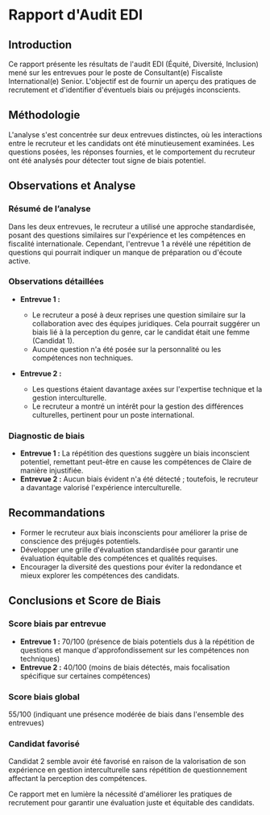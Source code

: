 # Rapport d'Audit EDI

## Introduction
Ce rapport présente les résultats de l'audit EDI (Équité, Diversité, Inclusion) mené sur les entrevues pour le poste de Consultant(e) Fiscaliste International(e) Senior. L'objectif est de fournir un aperçu des pratiques de recrutement et d'identifier d'éventuels biais ou préjugés inconscients.

## Méthodologie
L'analyse s'est concentrée sur deux entrevues distinctes, où les interactions entre le recruteur et les candidats ont été minutieusement examinées. Les questions posées, les réponses fournies, et le comportement du recruteur ont été analysés pour détecter tout signe de biais potentiel.

## Observations et Analyse
### Résumé de l’analyse
Dans les deux entrevues, le recruteur a utilisé une approche standardisée, posant des questions similaires sur l'expérience et les compétences en fiscalité internationale. Cependant, l'entrevue 1 a révélé une répétition de questions qui pourrait indiquer un manque de préparation ou d'écoute active.

### Observations détaillées
- **Entrevue 1 :**
  - Le recruteur a posé à deux reprises une question similaire sur la collaboration avec des équipes juridiques. Cela pourrait suggérer un biais lié à la perception du genre, car le candidat était une femme (Candidat 1).
  - Aucune question n'a été posée sur la personnalité ou les compétences non techniques.

- **Entrevue 2 :**
  - Les questions étaient davantage axées sur l'expertise technique et la gestion interculturelle.
  - Le recruteur a montré un intérêt pour la gestion des différences culturelles, pertinent pour un poste international.

### Diagnostic de biais
- **Entrevue 1 :** La répétition des questions suggère un biais inconscient potentiel, remettant peut-être en cause les compétences de Claire de manière injustifiée.
- **Entrevue 2 :** Aucun biais évident n'a été détecté ; toutefois, le recruteur a davantage valorisé l'expérience interculturelle.

## Recommandations
- Former le recruteur aux biais inconscients pour améliorer la prise de conscience des préjugés potentiels.
- Développer une grille d'évaluation standardisée pour garantir une évaluation équitable des compétences et qualités requises.
- Encourager la diversité des questions pour éviter la redondance et mieux explorer les compétences des candidats.

## Conclusions et Score de Biais
### Score biais par entrevue
- **Entrevue 1 :** 70/100 (présence de biais potentiels dus à la répétition de questions et manque d'approfondissement sur les compétences non techniques)
- **Entrevue 2 :** 40/100 (moins de biais détectés, mais focalisation spécifique sur certaines compétences)

### Score biais global
55/100 (indiquant une présence modérée de biais dans l'ensemble des entrevues)

### Candidat favorisé
Candidat 2 semble avoir été favorisé en raison de la valorisation de son expérience en gestion interculturelle sans répétition de questionnement affectant la perception des compétences.

Ce rapport met en lumière la nécessité d'améliorer les pratiques de recrutement pour garantir une évaluation juste et équitable des candidats.